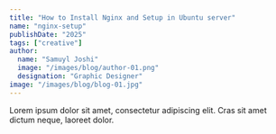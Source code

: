 ```yaml
---
title: "How to Install Nginx and Setup in Ubuntu server"
name: "nginx-setup"
publishDate: "2025"
tags: ["creative"]
author:
  name: "Samuyl Joshi"
  image: "/images/blog/author-01.png"
  designation: "Graphic Designer"
image: "/images/blog/blog-01.jpg"
---
```


Lorem ipsum dolor sit amet, consectetur adipiscing elit. Cras sit amet dictum neque, laoreet dolor.
